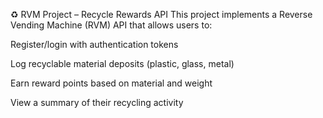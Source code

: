 ♻️ RVM Project – Recycle Rewards API
This project implements a Reverse Vending Machine (RVM) API that allows users to:

Register/login with authentication tokens

Log recyclable material deposits (plastic, glass, metal)

Earn reward points based on material and weight

View a summary of their recycling activity
